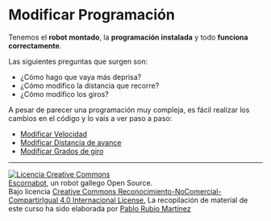 # Modificar Programación

Tenemos el **robot montado**, la **programación instalada** y todo **funciona correctamente**. 

Las siguientes preguntas que surgen son:

* ¿Cómo hago que vaya más deprisa? 
* ¿Cómo modifico la distancia que recorre? 
* ¿Cómo modifico los giros?

A pesar de parecer una programación muy compleja, es fácil realizar los cambios en el código y lo vais a ver paso a paso:

* [Modificar Velocidad](/modificando-la-programacion/modificar-velocidad.md)
* [Modificar Distancia de avance](/modificando-la-programacion/modificar-distancia-de-avance.md)
* [Modificar Grados de giro](/modificando-la-programacion/modificar-grados-de-giro.md)

---

[![Licencia Creative Commons](https://licensebuttons.net/l/by-nc-sa/4.0/80x15.png)](https://creativecommons.org/licenses/by-nc-sa/4.0/)  
[Escornabot](http://escornabot.com/web/), un robot gallego Open Source.  
Bajo licencia [Creative Commons Reconocimiento-NoComercial-CompartirIgual 4.0 Internacional License.](https://creativecommons.org/licenses/by-nc-sa/4.0/)
La recopilación de material de este curso ha sido elaborada por [Pablo Rubio Martínez](https://legacy.gitbook.com/@pablorubiomartinez)





